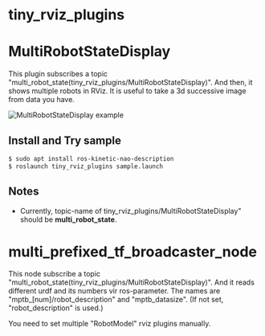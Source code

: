 tiny_rviz_plugins
====

# MultiRobotStateDisplay
This plugin subscribes a topic "multi_robot_state(tiny_rviz_plugins/MultiRobotStateDisplay)".
And then, it shows multiple robots in RViz.
It is useful to take a 3d successive image from data you have.

![MultiRobotStateDisplay example](https://raw.githubusercontent.com/Shuhei-YOSHIDA/ros_tiny_utils/master/tiny_rviz_plugins/images/multirobotstatedisplay.png)

## Install and Try sample
``` bash
$ sudo apt install ros-kinetic-nao-description
$ roslaunch tiny_rviz_plugins sample.launch
```
## Notes
* Currently, topic-name of tiny_rviz_plugins/MultiRobotStateDisplay" should be **multi_robot_state**. 

# multi_prefixed_tf_broadcaster_node
This node subscribe a topic "multi_robot_state(tiny_rviz_plugins/MultiRobotStateDisplay)".
And it reads different urdf and its numbers vir ros-parameter.
The names are "mptb_[num]/robot_description" and "mptb_datasize".
(If not set, "robot_description" is used.)

You need to set multiple "RobotModel" rviz plugins manually.
